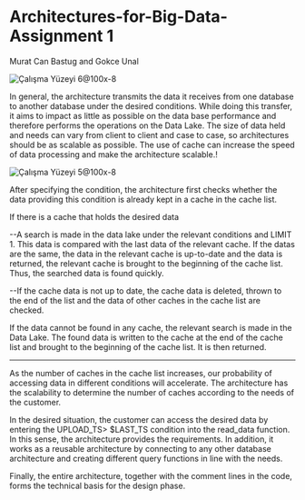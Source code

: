 # Architectures-for-Big-Data-Assignment 1
Murat Can Bastug and Gokce Unal


![Çalışma Yüzeyi 6@100x-8](https://user-images.githubusercontent.com/51405534/199984982-c4ef9b49-938c-4c43-a5ec-9cc48eb13097.png) 


In general, the architecture transmits the data it receives from one database to another database under the desired conditions. While doing this transfer, it aims to impact as little as possible on the data base performance and therefore performs the operations on the Data Lake. The size of data held and needs can vary from client to client and case to case, so architectures should be as scalable as possible. The use of cache can increase the speed of data processing and make the architecture scalable.!


![Çalışma Yüzeyi 5@100x-8](https://user-images.githubusercontent.com/51405534/199985064-14c83e5b-4e13-414c-b605-c566ebf5542a.png)


After specifying the condition, the architecture first checks whether the data providing this condition is already kept in a cache in the cache list.

If there is a cache that holds the desired data

--A search is made in the data lake under the relevant conditions and LIMIT 1. This data is compared with the last data of the relevant cache. If the datas are the same, the data in the relevant cache is up-to-date and the data is returned, the relevant cache is brought to the beginning of the cache list. Thus, the searched data is found quickly.

--If the cache data is not up to date, the cache data is deleted, thrown to the end of the list and the data of other caches in the cache list are checked. 

If the data cannot be found in any cache, the relevant search is made in the Data Lake. The found data is written to the cache at the end of the cache list and brought to the beginning of the cache list. It is then returned.

-----------------------------------------------------------------------------------------------------------------------------------------------------------------------

As the number of caches in the cache list increases, our probability of accessing data in different conditions will accelerate. The architecture has the scalability to determine the number of caches according to the needs of the customer.

In the desired situation, the customer can access the desired data by entering the UPLOAD_TS> $LAST_TS condition into the read_data function. In this sense, the architecture provides the requirements. In addition, it works as a reusable architecture by connecting to any other database architecture and creating different query functions in line with the needs.	

Finally, the entire architecture, together with the comment lines in the code, forms the technical basis for the design phase.
